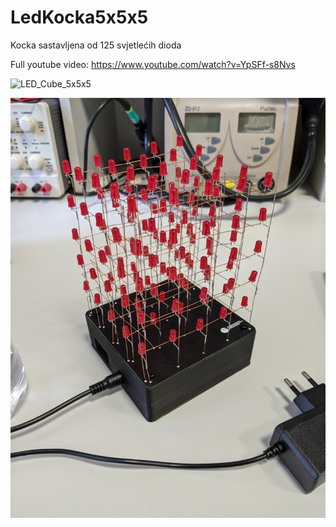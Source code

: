 # LedKocka5x5x5
Kocka sastavljena od 125 svjetlećih dioda

Full youtube video: https://www.youtube.com/watch?v=YpSFf-s8Nvs

![LED_Cube_5x5x5](https://user-images.githubusercontent.com/5957510/135715141-74fe0d92-35b2-4714-acf2-75ce838784e9.gif)

![](Images/PXL_20211001_124730153.jpg)
